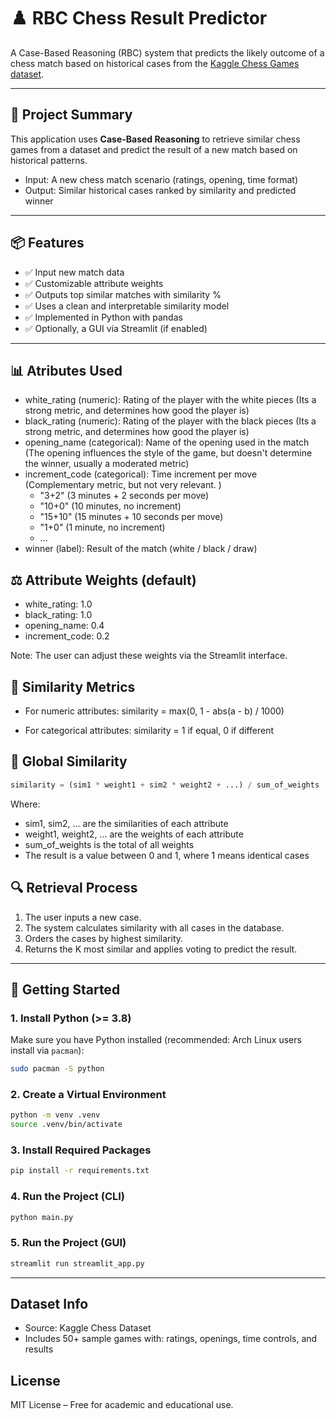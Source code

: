 # ♟️ RBC Chess Result Predictor

A Case-Based Reasoning (RBC) system that predicts the likely outcome of a chess match based on historical cases from the [Kaggle Chess Games dataset](https://www.kaggle.com/datasets/datasnaek/chess/data).

---

## 🧠 Project Summary

This application uses **Case-Based Reasoning** to retrieve similar chess games from a dataset and predict the result of a new match based on historical patterns.

- Input: A new chess match scenario (ratings, opening, time format)
- Output: Similar historical cases ranked by similarity and predicted winner

---

## 📦 Features

- ✅ Input new match data
- ✅ Customizable attribute weights
- ✅ Outputs top similar matches with similarity %
- ✅ Uses a clean and interpretable similarity model
- ✅ Implemented in Python with pandas
- ✅ Optionally, a GUI via Streamlit (if enabled)

---

## 📊 Atributes Used

- white_rating (numeric): Rating of the player with the white pieces (Its a strong metric, and determines how good the player is)
- black_rating (numeric): Rating of the player with the black pieces (Its a strong metric, and determines how good the player is)
- opening_name (categorical): Name of the opening used in the match (The opening influences the style of the game, but doesn't determine the winner, usually a moderated metric)
- increment_code (categorical): Time increment per move (Complementary metric, but not very relevant. )
  - "3+2" (3 minutes + 2 seconds per move)
  - "10+0" (10 minutes, no increment)
  - "15+10" (15 minutes + 10 seconds per move)
  - "1+0" (1 minute, no increment)
  - ...
- winner (label): Result of the match (white / black / draw)

## ⚖️ Attribute Weights (default)

- white_rating: 1.0
- black_rating: 1.0
- opening_name: 0.4
- increment_code: 0.2

Note: The user can adjust these weights via the Streamlit interface.

## 📐 Similarity Metrics

- For numeric attributes:
  similarity = max(0, 1 - abs(a - b) / 1000)

- For categorical attributes:
  similarity = 1 if equal, 0 if different

## 🧮 Global Similarity

```python
similarity = (sim1 * weight1 + sim2 * weight2 + ...) / sum_of_weights
```

Where:

- sim1, sim2, ... are the similarities of each attribute
- weight1, weight2, ... are the weights of each attribute
- sum_of_weights is the total of all weights
- The result is a value between 0 and 1, where 1 means identical cases

## 🔍 Retrieval Process

1. The user inputs a new case.
2. The system calculates similarity with all cases in the database.
3. Orders the cases by highest similarity.
4. Returns the K most similar and applies voting to predict the result.

---

## 🚀 Getting Started

### 1. Install Python (>= 3.8)

Make sure you have Python installed (recommended: Arch Linux users install via `pacman`):

```bash
sudo pacman -S python
```

### 2. Create a Virtual Environment

```bash
python -m venv .venv
source .venv/bin/activate
```

### 3. Install Required Packages

```bash
pip install -r requirements.txt
```

### 4. Run the Project (CLI)

```bash
python main.py
```

### 5. Run the Project (GUI)

```bash
streamlit run streamlit_app.py
```

---

## Dataset Info

- Source: Kaggle Chess Dataset
- Includes 50+ sample games with: ratings, openings, time controls, and results

## License

MIT License – Free for academic and educational use.
